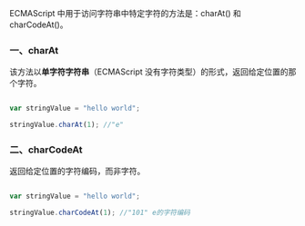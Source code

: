 
ECMAScript 中用于访问字符串中特定字符的方法是：charAt() 和 charCodeAt()。

### 一、charAt

该方法以**单字符字符串**（ECMAScript 没有字符类型）的形式，返回给定位置的那个字符。

```javascript

var stringValue = "hello world";

stringValue.charAt(1); //"e"

```

### 二、charCodeAt

返回给定位置的字符编码，而非字符。


```javascript

var stringValue = "hello world";

stringValue.charCodeAt(1); //"101" e的字符编码

```





